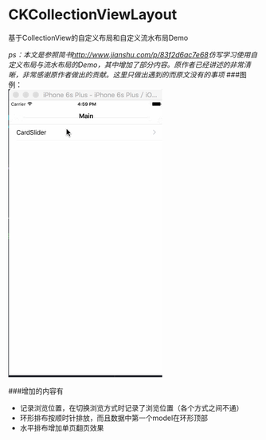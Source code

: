 # CKCollectionViewLayout
基于CollectionView的自定义布局和自定义流水布局Demo  

_ps：本文是参照简书<http://www.jianshu.com/p/83f2d6ac7e68>仿写学习使用自定义布局与流水布局的Demo，其中增加了部分内容。原作者已经讲述的非常清晰，非常感谢原作者做出的贡献。这里只做出遇到的而原文没有的事项_
###图例：  
![](https://raw.githubusercontent.com/Yck-Dakucha/CKCollectionViewLayout/master/Picture/Demo.gif)

###增加的内容有
* 记录浏览位置，在切换浏览方式时记录了浏览位置（各个方式之间不通）
* 环形排布按顺时针排放，而且数据中第一个model在环形顶部
* 水平排布增加单页翻页效果
